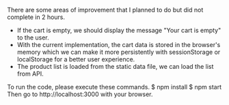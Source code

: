 There are some areas of improvement that I planned to do but did not complete in 2 hours.
- If the cart is empty, we should display the message "Your cart is empty" to the user.
- With the current implementation, the cart data is stored in the browser's memory which we can make it more persistently with sessionStorage or localStorage for a better user experience.
- The product list is loaded from the static data file, we can load the list from API.

To run the code, please execute these commands.
$ npm install
$ npm start
Then go to http://localhost:3000 with your browser.